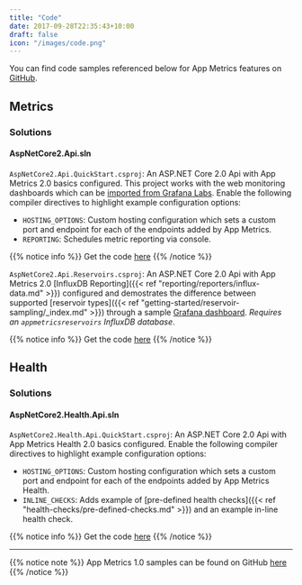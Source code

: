 ```yaml
---
title: "Code"
date: 2017-09-28T22:35:43+10:00
draft: false
icon: "/images/code.png"
---
```


You can find code samples referenced below for App Metrics features on [GitHub](https://github.com/AppMetrics/Samples.V2).

## Metrics

### Solutions

#### AspNetCore2.Api.sln

<i class="fa fa-hand-o-right"></i> `AspNetCore2.Api.QuickStart.csproj`: An ASP.NET Core 2.0 Api with App Metrics 2.0 basics configured. This project works with the web monitoring dashboards which can be [imported from Grafana Labs](https://grafana.com/dashboards?search=app%20metrics). Enable the following compiler directives to highlight example configuration options:

- `HOSTING_OPTIONS`: Custom hosting configuration which sets a custom port and endpoint for each of the endpoints added by App Metrics.
- `REPORTING`: Schedules metric reporting via console.

{{% notice info %}}
Get the code [here](https://github.com/AppMetrics/Samples.V2/tree/master/AspNetCore2.Api.QuickStart)
{{% /notice %}}

<i class="fa fa-hand-o-right"></i> `AspNetCore2.Api.Reservoirs.csproj`: An ASP.NET Core 2.0 Api with App Metrics 2.0 [InfluxDB Reporting]({{< ref "reporting/reporters/influx-data.md" >}}) configured and demostrates the difference between supported [reservoir types]({{< ref "getting-started/reservoir-sampling/_index.md" >}}) through a sample [Grafana dashboard](https://grafana.com/dashboards/3408/edit). *Requires an `appmetricsreservoirs` InfluxDB database*.

{{% notice info %}}
Get the code [here](https://github.com/AppMetrics/Samples.V2/tree/master/AspNetCore2.Api.Reservoirs)
{{% /notice %}}

##  Health

### Solutions

#### AspNetCore2.Health.Api.sln

<i class="fa fa-hand-o-right"></i> `AspNetCore2.Health.Api.QuickStart.csproj`: An ASP.NET Core 2.0 Api with App Metrics Health 2.0 basics configured. Enable the following compiler directives to highlight example configuration options:

- `HOSTING_OPTIONS`: Custom hosting configuration which sets a custom port and endpoint for each of the endpoints added by App Metrics Health.
- `INLINE_CHECKS`: Adds example of [pre-defined health checks]({{< ref "health-checks/pre-defined-checks.md" >}}) and an example in-line health check.

{{% notice info %}}
Get the code [here](https://github.com/AppMetrics/Samples.V2/tree/master/AspNetCore2.Health.Api.QuickStart)
{{% /notice %}}

___

{{% notice note %}}
App Metrics 1.0 samples can be found on GitHub [here](https://github.com/AppMetrics/Samples)
{{% /notice %}}
